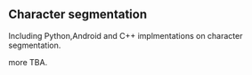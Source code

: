 ## Character segmentation

Including Python,Android and C++ implmentations on character segmentation.

more TBA.